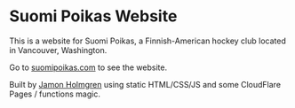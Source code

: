 # Suomi Poikas Website

This is a website for Suomi Poikas, a Finnish-American hockey club located in Vancouver, Washington.

Go to [suomipoikas.com](https://suomipoikas.com) to see the website.

Built by [Jamon Holmgren](https://jamon.dev) using static HTML/CSS/JS and some CloudFlare Pages / functions magic.
